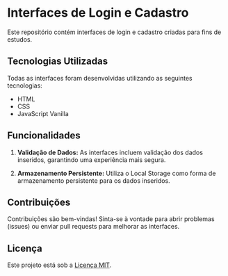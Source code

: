 # Interfaces de Login e Cadastro

Este repositório contém interfaces de login e cadastro criadas para fins de estudos.

## Tecnologias Utilizadas

Todas as interfaces foram desenvolvidas utilizando as seguintes tecnologias:

- HTML
- CSS
- JavaScript Vanilla

## Funcionalidades

1. **Validação de Dados:** As interfaces incluem validação dos dados inseridos, garantindo uma experiência mais segura.

2. **Armazenamento Persistente:** Utiliza o Local Storage como forma de armazenamento persistente para os dados inseridos.

## Contribuições

Contribuições são bem-vindas! Sinta-se à vontade para abrir problemas (issues) ou enviar pull requests para melhorar as interfaces.

## Licença

Este projeto está sob a [Licença MIT](LICENSE).